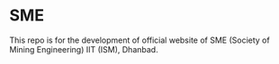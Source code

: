 # SME
This repo is for the development of official website of SME (Society of Mining Engineering) IIT (ISM), Dhanbad.
